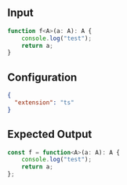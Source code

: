 
## Input
```javascript input
function f<A>(a: A): A {
    console.log("test");
    return a;
}
```

## Configuration
```json configuration
{
  "extension": "ts"
}
```

## Expected Output
```javascript expected output
const f = function<A>(a: A): A {
    console.log("test");
    return a;
};
```
